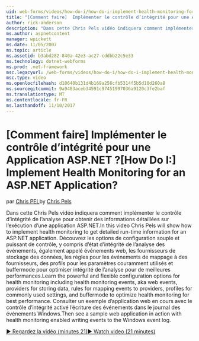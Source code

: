 ```yaml
---
uid: web-forms/videos/how-do-i/how-do-i-implement-health-monitoring-for-an-aspnet-application
title: "[Comment faire]  Implémenter le contrôle d’intégrité pour une Application ASP.NET ? | Microsoft Docs"
author: rick-anderson
description: "Dans cette Chris Pels vidéo indiquera comment implémenter le contrôle d’intégrité de l’analyse pour obtenir des informations détaillées sur l’exécution d’une application ASP.NET. Découvrez le puissant et..."
ms.author: aspnetcontent
manager: wpickett
ms.date: 11/05/2007
ms.topic: article
ms.assetid: b3abd282-840a-42e3-ac27-cddbb22c5e33
ms.technology: dotnet-webforms
ms.prod: .net-framework
msc.legacyurl: /web-forms/videos/how-do-i/how-do-i-implement-health-monitoring-for-an-aspnet-application
msc.type: video
ms.openlocfilehash: d10640b131d4b169a256cfb5314f5b5d10d260a8
ms.sourcegitcommit: 9a9483aceb34591c97451997036a9120c3fe2baf
ms.translationtype: MT
ms.contentlocale: fr-FR
ms.lasthandoff: 11/10/2017
---
```

<a name="how-do-i--implement-health-monitoring-for-an-aspnet-application"></a><span data-ttu-id="7dab8-105">[Comment faire]  Implémenter le contrôle d’intégrité pour une Application ASP.NET ?</span><span class="sxs-lookup"><span data-stu-id="7dab8-105">[How Do I:]  Implement Health Monitoring for an ASP.NET Application?</span></span>
====================
<span data-ttu-id="7dab8-106">par [Chris PEL](https://twitter.com/chrispels)</span><span class="sxs-lookup"><span data-stu-id="7dab8-106">by [Chris Pels](https://twitter.com/chrispels)</span></span>

<span data-ttu-id="7dab8-107">Dans cette Chris Pels vidéo indiquera comment implémenter le contrôle d’intégrité de l’analyse pour obtenir des informations détaillées sur l’exécution d’une application ASP.NET.</span><span class="sxs-lookup"><span data-stu-id="7dab8-107">In this video Chris Pels will show how to implement health monitoring to get detailed run-time information for an ASP.NET application.</span></span> <span data-ttu-id="7dab8-108">Découvrez les options de configuration souple et puissant de contrôle, y compris d’état d’intégrité de l’analyse des événements, également appelé événements web, les fournisseurs de stockage des données, les règles pour les événements de mappage à des fournisseurs, des profils pour les paramètres couramment utilisés et buffermode pour optimiser intégrité de l’analyse pour de meilleures performances.</span><span class="sxs-lookup"><span data-stu-id="7dab8-108">Learn the powerful and flexible configuration options for health monitoring including health monitoring events, aka web events, providers for storing data, rules for mapping events to providers, profiles for commonly used settings, and buffermode to optimize health monitoring for best performance.</span></span> <span data-ttu-id="7dab8-109">Consulter un exemple d’application web en cours avec le contrôle d’intégrité activé l’écriture des événements dans le journal des événements Windows.</span><span class="sxs-lookup"><span data-stu-id="7dab8-109">Then see a sample web application in action with health monitoring enabled writing events to the Windows event log.</span></span>

[<span data-ttu-id="7dab8-110">&#9654; Regardez la vidéo (minutes 21)</span><span class="sxs-lookup"><span data-stu-id="7dab8-110">&#9654; Watch video (21 minutes)</span></span>](https://channel9.msdn.com/Blogs/ASP-NET-Site-Videos/how-do-i-implement-health-monitoring-for-an-aspnet-application)
